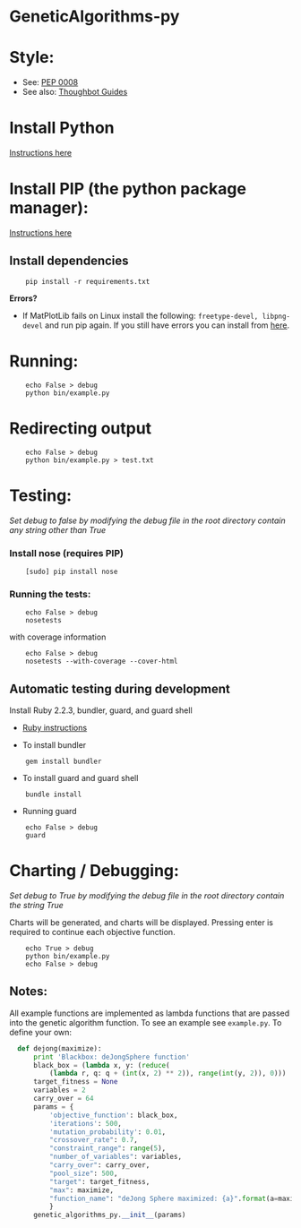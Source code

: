# GeneticAlgorithms-py

# Style:
  - See: [PEP 0008](https://www.python.org/dev/peps/pep-0008/)
  - See also: [Thoughbot Guides](https://github.com/thoughtbot/guides)

# Install Python

[Instructions here](https://www.python.org/)


# Install PIP (the python package manager):

[Instructions here](https://pip.pypa.io/en/stable/installing/)

## Install dependencies

```shell
    pip install -r requirements.txt
```

**Errors?**
- If MatPlotLib fails on Linux install the following:
  `freetype-devel, libpng-devel` and run pip again. If you still have errors you
can install from [here](http://matplotlib.org/users/installing.html).

# Running:

```shell
    echo False > debug
    python bin/example.py
```
# Redirecting output
```shell
    echo False > debug
    python bin/example.py > test.txt
```

# Testing:

*Set debug to false by modifying the debug file in the root directory contain
any string other than True*

### Install nose (requires PIP)

```shell
    [sudo] pip install nose
```
### Running the tests:

```shell
    echo False > debug
    nosetests
```

with coverage information

```shell
    echo False > debug
    nosetests --with-coverage --cover-html
```

## Automatic testing during development

Install Ruby 2.2.3, bundler, guard, and guard shell

- [Ruby instructions](https://www.ruby-lang.org/en/)

- To install bundler
```shell
    gem install bundler
```

- To install guard and guard shell
```shell
    bundle install
```

- Running guard
```
    echo False > debug
    guard
```
# Charting / Debugging:

*Set debug to True by modifying the debug file in the root directory contain
the string True*

Charts will be generated, and charts will be displayed. Pressing enter is
required to continue each objective function.

```shell
    echo True > debug
    python bin/example.py
    echo False > debug
```

## Notes:

All example functions are implemented as lambda functions that are passed into the genetic algorithm function. To see an example see `example.py`. To define your own:

```python
  def dejong(maximize):
      print 'Blackbox: deJongSphere function'
      black_box = (lambda x, y: (reduce(
          (lambda r, q: q + (int(x, 2) ** 2)), range(int(y, 2)), 0)))
      target_fitness = None
      variables = 2
      carry_over = 64
      params = {
          'objective_function': black_box,
          'iterations': 500,
          'mutation_probability': 0.01,
          "crossover_rate": 0.7,
          "constraint_range": range(5),
          "number_of_variables": variables,
          "carry_over": carry_over,
          "pool_size": 500,
          "target": target_fitness,
          "max": maximize,
          "function_name": "deJong Sphere maximized: {a}".format(a=maximize)
          }
      genetic_algorithms_py.__init__(params)
````

